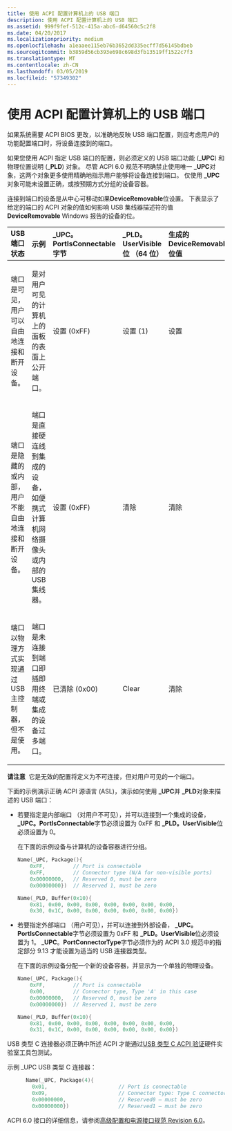 ```yaml
---
title: 使用 ACPI 配置计算机上的 USB 端口
description: 使用 ACPI 配置计算机上的 USB 端口
ms.assetid: 999f9fef-512c-415a-abc6-d64560c5c2f8
ms.date: 04/20/2017
ms.localizationpriority: medium
ms.openlocfilehash: a1eaaee115eb76b3652dd335ecff7d56145bdbeb
ms.sourcegitcommit: b3859d56cb393e698c698d3fb13519ff1522c7f3
ms.translationtype: MT
ms.contentlocale: zh-CN
ms.lasthandoff: 03/05/2019
ms.locfileid: "57349302"
---
```

# <a name="using-acpi-to-configure-usb-ports-on-a-computer"></a>使用 ACPI 配置计算机上的 USB 端口


如果系统需要 ACPI BIOS 更改，以准确地反映 USB 端口配置，则应考虑用户的功能配置端口时，将设备连接到的端口。

如果您使用 ACPI 指定 USB 端口的配置，则必须定义的 USB 端口功能 (**_UPC**) 和物理位置说明 (**_PLD**) 对象。 尽管 ACPI 6.0 规范不明确禁止使用唯一 **_UPC**对象，这两个对象更多使用精确地指示用户能够将设备连接到端口。 仅使用 **_UPC**对象可能未设置正确，或按预期方式分组的设备容器。

连接到端口的设备是从中心可移动如果**DeviceRemovable**位设置。 下表显示了给定的端口的 ACPI 对象的值如何影响 USB 集线器描述符的值**DeviceRemovable** Windows 报告的设备的位。

<table>
<colgroup>
<col width="20%" />
<col width="20%" />
<col width="20%" />
<col width="20%" />
<col width="20%" />
</colgroup>
<thead>
<tr class="header">
<th align="left">USB 端口状态</th>
<th align="left">示例</th>
<th align="left">_UPC。PortIsConnectable 字节</th>
<th align="left">_PLD。UserVisible 位 （64 位）</th>
<th align="left">生成的 DeviceRemovable 位值</th>
</tr>
</thead>
<tbody>
<tr class="odd">
<td align="left"><p>端口是可见，用户可以自由地连接和断开设备。</p></td>
<td align="left"><p>是对用户可见的计算机上的面板的表面上公开端口。</p></td>
<td align="left"><p>设置 (0xFF)</p></td>
<td align="left"><p>设置 (1)</p></td>
<td align="left"><p>设置</p></td>
</tr>
<tr class="even">
<td align="left"><p>端口是隐藏的或内部，用户不能自由地连接和断开设备。</p></td>
<td align="left"><p>端口是直接硬连线到集成的设备，如便携式计算机网络摄像头或内部的 USB 集线器。</p></td>
<td align="left"><p>设置 (0xFF)</p></td>
<td align="left"><p>清除</p></td>
<td align="left"><p>清除</p></td>
</tr>
<tr class="odd">
<td align="left"><p>端口以物理方式实现通过 USB 主控制器，但不是使用。</p></td>
<td align="left"><p>端口是未连接到端口即插即用终端或集成的设备过多端口。</p></td>
<td align="left"><p>已清除 (0x00)</p></td>
<td align="left"><p>Clear</p></td>
<td align="left"><p>清除</p></td>
</tr>
</tbody>
</table>

 

**请注意**  它是无效的配置将定义为不可连接，但对用户可见的一个端口。

 

下面的示例演示正确 ACPI 源语言 (ASL)，演示如何使用 **_UPC**并 **_PLD**对象来描述的 USB 端口：

-   若要指定是内部端口 （对用户不可见），并可以连接到一个集成的设备， **_UPC。PortIsConnectable**字节必须设置为 0xFF 和 **_PLD。UserVisible**位必须设置为 0。

    在下面的示例设备与计算机的设备容器进行分组。

    ```cpp
    Name(_UPC, Package(){
        0xFF,         // Port is connectable
        0xFF,         // Connector type (N/A for non-visible ports)
        0x00000000,   // Reserved 0, must be zero
        0x00000000})  // Reserved 1, must be zero

    Name(_PLD, Buffer(0x10){
        0x81, 0x00, 0x00, 0x00, 0x00, 0x00, 0x00, 0x00,
        0x30, 0x1C, 0x00, 0x00, 0x00, 0x00, 0x00, 0x00})
    ```

-   若要指定外部端口 （用户可见），并可以连接到外部设备， **_UPC。PortIsConnectable**字节必须设置为 0xFF 和 **_PLD。UserVisible**位必须设置为 1。 _**UPC**。**PortConnectorType**字节必须作为的 ACPI 3.0 规范中的指定部分 9.13 才能设置为适当的 USB 连接器类型。

    在下面的示例设备分配一个新的设备容器，并显示为一个单独的物理设备。

    ```cpp
    Name(_UPC, Package(){
        0xFF,         // Port is connectable
        0x00,         // Connector type, Type 'A' in this case
        0x00000000,   // Reserved 0, must be zero
        0x00000000})  // Reserved 1, must be zero

    Name(_PLD, Buffer(0x10){
        0x81, 0x00, 0x00, 0x00, 0x00, 0x00, 0x00, 0x00,
        0x31, 0x1C, 0x00, 0x00, 0x00, 0x00, 0x00, 0x00})
    ```
    
USB 类型 C 连接器必须正确中所述 ACPI 才能通过[USB 类型 C ACPI 验证](https://msdn.microsoft.com/library/windows/hardware/mt770585(v=vs.85).aspx)硬件实验室工具包测试。

示例 _UPC USB 类型 C 连接器：
```cpp
      Name(_UPC, Package(4){
        0x01,                       // Port is connectable
        0x09,                       // Connector type: Type C connector - USB2 and SS with Switch
        0x00000000,                 // Reserved0 – must be zero
        0x00000000})                // Reserved1 – must be zero
```

ACPI 6.0 接口的详细信息，请参阅[高级配置和电源接口规范 Revision 6.0](https://go.microsoft.com/fwlink/?LinkId=827852)。

 

 





